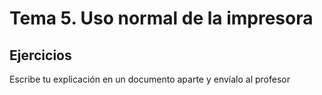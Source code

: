 # Tema  5. Uso normal de la impresora 

## Ejercicios


Escribe tu explicación en un documento aparte y envíalo al profesor